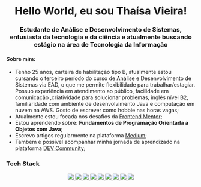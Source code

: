 <h1 align="center">Hello World, eu sou Thaísa Vieira!</h1>
<h3 align="center">Estudante de Análise e Desenvolvimento de Sistemas, entusiasta da tecnologia e da ciência e atualmente buscando estágio na área de Tecnologia da Informação</h3>

<h4>Sobre mim:</h4>
<ul>
    <li>Tenho 25 anos, carteira de habilitação tipo B, atualmente estou cursando o terceiro período do curso de Análise e Desenvolvimento de Sistemas via EAD, o que me permite flexibilidade para trabalhar/estagiar. Possuo experiência em atendimento ao público, facilidade em comunicação ,criatividade para solucionar problemas, inglês nível B2, familiaridade com ambiente de desenvolvimento Java e computação em nuvem na AWS. Gosto de escrever como hobbie nas horas vagas;</li>
    <li> Atualmente estou focada nos desafios da <a href="https://www.frontendmentor.io/profile/thaisavieira"> Frontend Mentor</a>;</li>
    <li>Estou aprendendo sobre: <b>Fundamentos de Programação Orientada a Objetos com Java</b>;</li>
    <li>Escrevo artigos regularmente na plataforma <a href ="medium.com/@thaisavieira.tech"> Medium</a>;</li>
    <li>Também é possível acompanhar minha jornada de aprendizado na plataforma <a href ="dev.to/thaisavieira"> DEV Community</a>;</li>
</ul>

<h3>Tech Stack</h3>
<p align="center">
    <a href="#"><img src="https://img.shields.io/badge/Markdown-000000?style=for-the-badge&logo=markdown&logoColor=white"</a> 
    <a href="#"><img src="https://img.shields.io/badge/HTML5-E34F26?style=for-the-badge&logo=html5&logoColor=white"</a> 
    <a href="#"><img src="https://img.shields.io/badge/CSS3-1572B6?style=for-the-badge&logo=css3&logoColor=white"</a>
    <a href="#"><img src="https://img.shields.io/badge/Bootstrap-563D7C?style=for-the-badge&logo=bootstrap&logoColor=white"</a> 
    <a href="#"><img src="https://img.shields.io/badge/Sass-CC6699?style=for-the-badge&logo=sass&logoColor=white"</a> 
    <a href="#"><img src="https://img.shields.io/badge/JavaScript-F7DF1E?style=for-the-badge&logo=javascript&logoColor=black"</a>
    <a href="#"><img src="https://img.shields.io/badge/GIT-E44C30?style=for-the-badge&logo=git&logoColor=white"</a>
    <a href="#"><img src="https://img.shields.io/badge/Amazon_AWS-232F3E?style=for-the-badge&logo=amazon-aws&logoColor=white"</a>
    <a href="#"><img src="https://img.shields.io/badge/Java-ED8B00?style=for-the-badge&logo=openjdk&logoColor=white"</a>	
</p>


